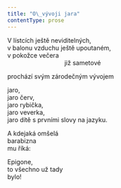 ```yaml
---
title: "O\_vývoji jara"
contentType: prose
---
```


V lístcích ještě neviditelných,  
v balonu vzduchu ještě upoutaném,  
v pokožce večera  
                                 již sametové

prochází svým zárodečným vývojem

jaro,  
jaro červ,  
jaro rybička,  
jaro veverka,  
jaro dítě s prvními slovy na jazyku.

A kdejaká omšelá  
barabizna  
mu říká:

Epigone,  
to všechno už tady  
bylo!
